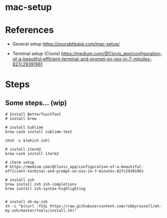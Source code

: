 # mac-setup

# References
* General setup https://sourabhbajaj.com/mac-setup/

* Terminal setup (Clovis) https://medium.com/@Clovis_app/configuration-of-a-beautiful-efficient-terminal-and-prompt-on-osx-in-7-minutes-827c29391961

# Steps
## Some steps... (wip)
```
# Install BetterTouchTool
# install brew

# install Sublime
brew cask install sublime-text

chsh -s $(which zsh)

# install iterm2
brew cask install iterm2

# iterm setup
# https://medium.com/@Clovis_app/configuration-of-a-beautiful-efficient-terminal-and-prompt-on-osx-in-7-minutes-827c29391961

# install zsh
brew install zsh zsh-completions
brew install zsh-syntax-highlighting


# install oh-my-zsh
sh -c "$(curl -fsSL https://raw.githubusercontent.com/robbyrussell/oh-my-zsh/master/tools/install.sh)"

```

